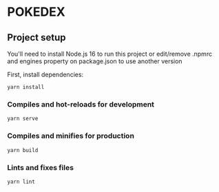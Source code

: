 # POKEDEX

## Project setup
You'll need to install Node.js 16 to run this project or edit/remove .npmrc and engines property on package.json to use another version

First, install dependencies:
```
yarn install
```

### Compiles and hot-reloads for development
```
yarn serve
```

### Compiles and minifies for production
```
yarn build
```

### Lints and fixes files
```
yarn lint
```